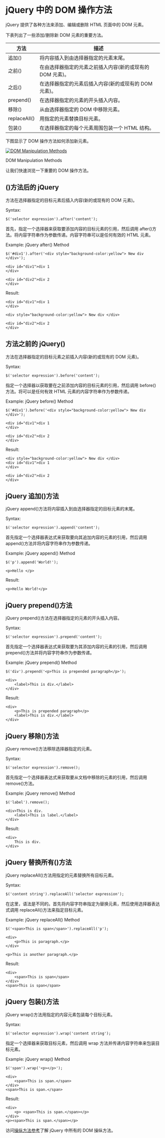 # jQuery 中的 DOM 操作方法



jQuery 提供了各种方法来添加、编辑或删除 HTML 页面中的 DOM 元素。

下表列出了一些添加/删除新 DOM 元素的重要方法。

| 方法 | 描述 |
| --- | --- |
| 追加() | 将内容插入到由选择器指定的元素末尾。 |
| 之前() | 在由选择器指定的元素之前插入内容(新的或现有的 DOM 元素)。 |
| 之后() | 在选择器指定的元素后插入内容(新的或现有的 DOM 元素)。 |
| prepend() | 在选择器指定的元素的开头插入内容。 |
| 移除() | 从由选择器指定的 DOM 中移除元素。 |
| replaceAll() | 用指定的元素替换目标元素。 |
| 包装() | 在选择器指定的每个元素周围包装一个 HTML 结构。 |

下图显示了 DOM 操作方法如何添加新元素。

[![DOM Manipulation Methods](img/517d707d10327a36a6a10d57eda02187.png "DOM Manipulation Methods")](../../Content/images/jquery/manipulation-methods.png) 

DOM Manipulation Methods



让我们快速浏览一下重要的 DOM 操作方法。

## ()方法后的 jQuery

方法在选择器指定的目标元素后插入内容(新的或现有的 DOM 元素)。

Syntax:

```
$('selector expression').after('content');
```

首先，指定一个选择器来获取要添加内容的目标元素的引用，然后调用 after()方法。将内容字符串作为参数传递。内容字符串可以是任何有效的 HTML 元素。

Example: jQuery after() Method

```
$('#div1').after('<div style="background-color:yellow"> New div </div>');

<div id="div1">div 1
</div>

<div id="div2">div 2
</div>
```

Result:

```
<div id="div1">div 1
</div>

<div style="background-color:yellow"> New div </div>

<div id="div2">div 2
</div>
```

## 方法之前的 jQuery()

方法在选择器指定的目标元素之前插入内容(新的或现有的 DOM 元素)。

Syntax:

```
$('selector expression').before('content');

```

指定一个选择器以获取要在之前添加内容的目标元素的引用，然后调用 before()方法。将可以是任何有效 HTML 元素的内容字符串作为参数传递。

Example: jQuery before() Method

```
$('#div1').before('<div style="background-color:yellow"> New div </div>');

<div id="div1">div 1
</div>

<div id="div2">div 2
</div>
```

Result:

```
<div style="background-color:yellow"> New div </div>
<div id="div1">div 1
</div>

<div id="div2">div 2
</div>
```

## jQuery 追加()方法

jQuery append()方法将内容插入到由选择器指定的目标元素的末尾。

Syntax:

```
$('selector expression').append('content');
```

首先指定一个选择器表达式来获取要向其追加内容的元素的引用，然后调用 append()方法并将内容字符串作为参数传递。

Example: jQuery append() Method

```
$('p').append('World!');

<p>Hello </p>
```

Result:

```
<p>Hello World!</p>
```

## jQuery prepend()方法

jQuery prepend()方法在选择器指定的元素的开头插入内容。

Syntax:

```
$('selector expression').prepend('content');
```

首先指定一个选择器表达式来获取要为其添加内容的元素的引用，然后调用 prepend()方法并将内容字符串作为参数传递。

Example: jQuery prepend() Method

```
$('div').prepend('<p>This is prepended paragraph</p>');

<div>
    <label>This is div.</label>
</div>
```

Result:

```
<div>
    <p>This is prepended paragraph</p> 
    <label>This is div.</label>
</div>
```

## jQuery 移除()方法

jQuery remove()方法移除选择器指定的元素。

Syntax:

```
$('selector expression').remove();
```

首先指定一个选择器表达式来获取要从文档中移除的元素的引用，然后调用 remove()方法。

Example: jQuery remove() Method

```
$('label').remove();

<div>This is div.
    <label>This is label.</label>
</div>
```

Result:

```
<div>
    This is div.
</div>
```

## jQuery 替换所有()方法

jQuery replaceAll()方法用指定的元素替换所有目标元素。

Syntax:

```
$('content string').replaceAll('selector expression');
```

在这里，语法是不同的。首先将内容字符串指定为替换元素，然后使用选择器表达式调用 replaceAll()方法来指定目标元素。

Example: jQuery replaceAll() Method

```
$('<span>This is span</span>').replaceAll('p');

<div>
    <p>This is paragraph.</p>
</div>

<p>This is another paragraph.</p>
```

Result:

```
<div>
    <span>This is span</span>
</div>
<span>This is span</span>
```

## jQuery 包装()方法

jQuery wrap()方法用指定的内容元素包装每个目标元素。

Syntax:

```
$('selector expression').wrap('content string');
```

指定一个选择器来获取目标元素，然后调用 wrap 方法并传递内容字符串来包装目标元素。

Example: jQuery wrap() Method

```
$('span').wrap('<p></p>');

<div>
    <span>This is span.</span>
</div>
<span>This is span.</span>
```

Result:

```
<div>
    <p> <span>This is span.</span></p>
</div>
<p><span>This is span.</span></p>
```

访问[操纵方法参考](/jquery/jquery-dom-methods-reference)了解 jQuery 中所有的 DOM 操纵方法。